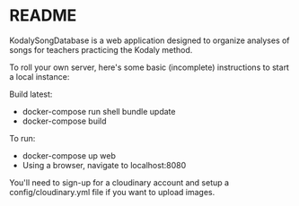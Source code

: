# README

KodalySongDatabase is a web application designed to organize analyses of songs for teachers practicing the Kodaly method.


To roll your own server, here's some basic (incomplete) instructions to start a local instance:

Build latest:
* docker-compose run shell bundle update
* docker-compose build

To run:
* docker-compose up web
* Using a browser, navigate to localhost:8080

You'll need to sign-up for a cloudinary account and setup a config/cloudinary.yml file if you want to upload images.
